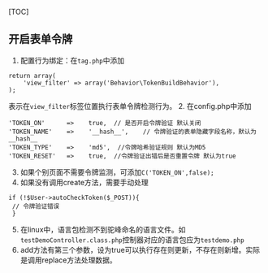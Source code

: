 [TOC]
## 开启表单令牌
1. 配置行为绑定：在``tag.php``中添加
```
return array(
    'view_filter' => array('Behavior\TokenBuildBehavior'),
);
```
表示在`view_filter`标签位置执行表单令牌检测行为。
2. 在config.php中添加
~~~
'TOKEN_ON'      =>    true,  // 是否开启令牌验证 默认关闭
'TOKEN_NAME'    =>    '__hash__',    // 令牌验证的表单隐藏字段名称，默认为__hash__
'TOKEN_TYPE'    =>    'md5',  //令牌哈希验证规则 默认为MD5
'TOKEN_RESET'   =>    true,  //令牌验证出错后是否重置令牌 默认为true
~~~
3. 如果个别页面不需要令牌监测，可添加``C('TOKEN_ON',false);``
4. 如果没有调用create方法，需要手动处理
```
if (!$User->autoCheckToken($_POST)){
 // 令牌验证错误
 }
```
5. 在linux中，语言包检测不到驼峰命名的语言文件。如`testDemoController.class.php`控制器对应的语言包应为`testdemo.php`
6. add方法有第三个参数，设为true可以执行存在则更新，不存在则新增。实际是调用replace方法处理数据。
